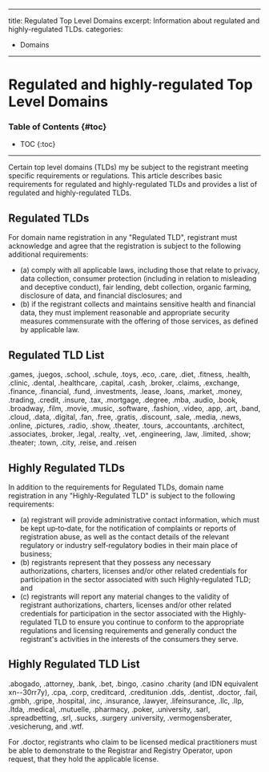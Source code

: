 
---
title: Regulated Top Level Domains
excerpt: Information about regulated and highly-regulated TLDs.
categories:
- Domains
---

# Regulated and highly-regulated Top Level Domains

### Table of Contents {#toc}

* TOC
{:toc}

---

Certain top level domains (TLDs) my be subject to the registrant meeting specific requirements or regulations. This article describes basic requirements for regulated and highly-regulated TLDs and provides a list of regulated and highly-regulated TLDs.

## Regulated TLDs

For domain name registration in any "Regulated TLD", registrant must acknowledge and agree that the registration is subject to the following additional requirements:

- (a) comply with all applicable laws, including those that relate to privacy, data collection, consumer protection (including in relation to misleading and deceptive conduct), fair lending, debt collection, organic farming, disclosure of data, and financial disclosures; and 
- (b) if the registrant collects and maintains sensitive health and financial data, they must implement reasonable and appropriate security measures commensurate with the offering of those services, as defined by applicable law.

## Regulated TLD List

.games, .juegos, .school, .schule, .toys, .eco, .care, .diet, .fitness, .health, .clinic, .dental, .healthcare, .capital, .cash, .broker, .claims, .exchange, .finance, .financial, .fund, .investments, .lease, .loans, .market, .money, .trading, .credit, .insure, .tax, .mortgage, .degree, .mba, .audio, .book, .broadway, .film, .movie, .music, .software, .fashion, .video, .app, .art, .band, .cloud, .data, .digital, .fan, .free, .gratis, .discount, .sale, .media, .news, .online, .pictures, .radio, .show, .theater, .tours, .accountants, .architect, .associates, .broker, .legal, .realty, .vet, .engineering, .law, .limited, .show; .theater; .town, .city, .reise, and .reisen

## Highly Regulated TLDs

In addition to the requirements for Regulated TLDs, domain name registration in any "Highly-Regulated TLD" is subject to the following requirements:

- (a) registrant will provide administrative contact information, which must be kept up‐to‐date, for the notification of complaints or reports of registration abuse, as well as the contact details of the relevant regulatory or industry self‐regulatory bodies in their main place of business;
- (b) registrants represent that they possess any necessary authorizations, charters, licenses and/or other related credentials for participation in the sector associated with such Highly‐regulated TLD; and
- (c) registrants will report any material changes to the validity of registrant authorizations, charters, licenses and/or other related credentials for participation in the sector associated with the Highly‐regulated TLD to ensure you continue to conform to the appropriate regulations and licensing requirements and generally conduct the registrant's activities in the interests of the consumers they serve.

## Highly Regulated TLD List

.abogado, .attorney, .bank, .bet, .bingo, .casino .charity (and IDN equivalent xn--30rr7y), .cpa, .corp, creditcard, .creditunion .dds, .dentist, .doctor, .fail, .gmbh, .gripe, .hospital, .inc, .insurance, .lawyer, .lifeinsurance, .llc, .llp, .ltda, .medical, .mutuelle, .pharmacy, .poker, .university, .sarl, .spreadbetting, .srl, .sucks, .surgery .university, .vermogensberater, .vesicherung,  and .wtf.

For .doctor, registrants who claim to be licensed medical practitioners must be able to demonstrate to the Registrar and Registry Operator, upon request, that they hold the applicable license.
